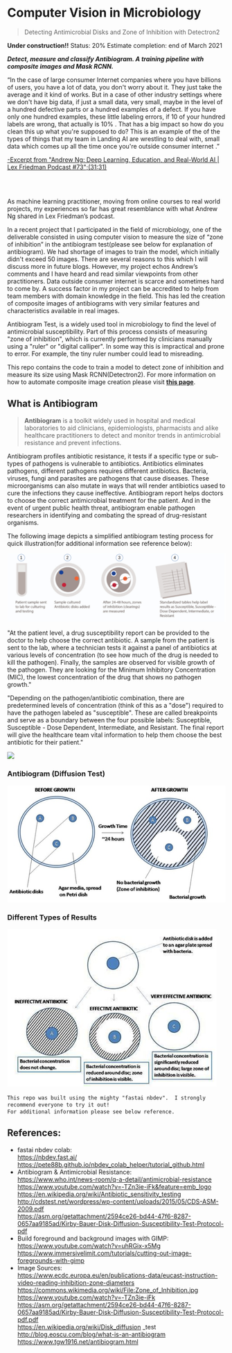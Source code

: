 # Computer Vision in Microbiology
> Detecting Antimicrobial Disks and Zone of Inhibition with Detectron2


**Under construction!!**
Status: 20%
Estimate completion: end of March 2021

**_Detect, measure and classify Antibiogram. A training pipeline with composite images and Mask RCNN._**

“In the case of large consumer Internet companies where you have billions of users, you have a lot of data, you don't worry about it. They just take the average and it kind of works. But in a case of other industry settings where we don't have big data, if just a small data, very small, maybe in the level of a hundred defective parts or a hundred examples of a defect.   If you have only one hundred examples, these little labeling errors, if 10 of your hundred labels are wrong, that actually is 10% .  That has a big impact so how do you clean this up what you're supposed to do?   This is an example of the of the types of things that my team in Landing AI are wrestling to deal with, small data which comes up all the time once you're outside consumer internet .”<br>

[-Excerpt from "Andrew Ng: Deep Learning, Education, and Real-World AI | Lex Friedman Podcast #73";(31:31)](https://www.youtube.com/watch?v=0jspaMLxBig)<br>

<br>
<br>

As machine learning practitioner, moving from online courses to real world projects, my experiences so far has great resemblance with what Andrew Ng shared in Lex Friedman’s podcast.<br> 

In a recent project that I participated in the field of microbiology, one of the deliverable consisted in using computer vision to measure the size of “zone of inhibition” in the antibiogram test(please see below for explanation of antibiogram).  We had shortage of images to train the model, which initially didn't exceed 50 images.  There are several reasons to this which I will discuss more in future blogs.  However, my project echos Andrew’s comments and I have heard and read similar viewpoints  from other practitioners.  Data outside consumer internet is scarce and sometimes hard to come by.  A success factor in my project can be accredited to help from team members with domain knowledge in the field.  This has led the creation of composite images of antibiograms with very similar features and characteristics available in real images.<br>

Antibiogram Test, is a widely used tool in microbiology to find the level of antimicrobial susceptibility. Part of this process consists of measuring "zone of inhibition", which is currently performed by clinicians manually using a "ruler" or "digital calliper".  In some way this is impractical and prone to error. For example, the tiny ruler number could lead to misreading.<br> 

This repo contains the code to train a model to detect zone of inhibition and measure its size using Mask RCNN(Detectron2).  For more information on how to automate composite image creation please visit **[this page](https://chho-work.github.io/syntheticReplica/)**.<br>

## What is Antibiogram

> **Antibiogram** is a toolkit widely used in hospital and medical laboratories to aid clinicians, epidemiologists, pharmacists and alike healthcare practitioners to detect and monitor trends in antimicrobial resistance and prevent infections.

Antibiogram profiles antibiotic resistance, it tests if a specific type or sub-types of pathogens is vulnerable to antibiotics. Antibiotics eliminates pathogens, different pathogens requires different antibiotics. Bacteria, viruses, fungi and parasites are pathogens that cause diseases.  These microorganisms can also mutate in ways that will render antibiotics uased to cure the infections they cause ineffective.   Antibiogram report helps doctors to choose the correct antimicrobial treatment for the patient.  And in the event of urgent public health threat, antibiogram enable pathogen researchers in identifying and combating the spread of drug-resistant organisms.<br>

The following image depicts a simplified antibiogram testing process for quick illustration(for additional information see reference below):<br>




<img src="https://github.com/chho-work/biolab/blob/main/assets/antibiogram-process.jpg?raw=True"/>



"At the patient level, a drug susceptibility report can be provided to the doctor to help choose the correct antibiotic. A sample from the patient is sent to the lab, where a technician tests it against a panel of antibiotics at various levels of concentration (to see how much of the drug is needed to kill the pathogen). Finally, the samples are observed for visible growth of the pathogen. They are looking for the Minimum Inhibitory Concentration (MIC), the lowest concentration of the drug that shows no pathogen growth."<br>

"Depending on the pathogen/antibiotic combination, there are predetermined levels of concentration (think of this as a "dose") required to have the pathogen labeled as "susceptible". These are called breakpoints and serve as a boundary between the four possible labels: Susceptible, Susceptible - Dose Dependent, Intermediate, and Resistant. The final report will give the healthcare team vital information to help them choose the best antibiotic for their patient."<br>     

**[<img src="https://render.githubusercontent.com/render/math?math=EOS^{cu}" style="float:left;margin">](http://blog.eoscu.com/blog/what-is-an-antibiogram)**<br>

### Antibiogram (Diffusion Test)





<img src="https://github.com/chho-work/biolab/blob/main/assets/Agar_Diffusion_Method_1.jpg?raw=True"/>



### Different Types of Results 





<img src="https://github.com/chho-work/biolab/blob/main/assets/Agar_Diffusion_Method_2.jpg?raw=True"/>



```
This repo was built using the mighty "fastai nbdev".  I strongly recommend everyone to try it out!
For additional information please see below reference.
```

## References:

- fastai nbdev colab:<br>
    https://nbdev.fast.ai/<br>
    https://pete88b.github.io/nbdev_colab_helper/tutorial_github.html<br>
- Antibiogram & Antimicrobial Resistance:<br>
    https://www.who.int/news-room/q-a-detail/antimicrobial-resistance<br>
    https://www.youtube.com/watch?v=-TZn3ie-iFk&feature=emb_logo<br>
    https://en.wikipedia.org/wiki/Antibiotic_sensitivity_testing<br>
    http://cdstest.net/wordpress/wp-content/uploads/2015/05/CDS-ASM-2009.pdf<br>
    https://asm.org/getattachment/2594ce26-bd44-47f6-8287-0657aa9185ad/Kirby-Bauer-Disk-Diffusion-Susceptibility-Test-Protocol-pdf<br>
- Build foreground and background images with GIMP:<br>
    https://www.youtube.com/watch?v=uhRGix-x5Mg<br>
    https://www.immersivelimit.com/tutorials/cutting-out-image-foregrounds-with-gimp<br>
- Image Sources:<br> 
    https://www.ecdc.europa.eu/en/publications-data/eucast-instruction-video-reading-inhibition-zone-diameters<br>
    https://commons.wikimedia.org/wiki/File:Zone_of_Inhibition.jpg<br>
    https://www.youtube.com/watch?v=-TZn3ie-iFk<br>
    https://asm.org/getattachment/2594ce26-bd44-47f6-8287-0657aa9185ad/Kirby-Bauer-Disk-Diffusion-Susceptibility-Test-Protocol-pdf.pdf<br>
    https://en.wikipedia.org/wiki/Disk_diffusion
    _test<br>
    http://blog.eoscu.com/blog/what-is-an-antibiogram<br>
    https://www.tgw1916.net/antibiogram.html<br>
